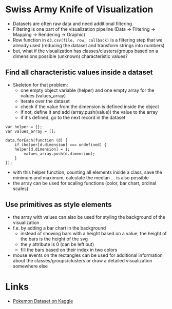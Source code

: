 # Swiss Army Knife of Visualization

* Datasets are often raw data and need additional filtering 
* Filtering is one part of the visualization pipeline (Data -> Filtering -> Mapping -> Rendering -> Graphic)
* Row function in `d3.csv(file, row, callback)` is a filtering step that we already used (reducing the dataset and transform strings into numbers)
* but, what if the visualization has classes/clusters/groups based on a dimensions possible (unknown) characteristic values?

## Find all characteristic values inside a dataset

* Skeleton for that problem:
    - one empty object variable (helper) and one empty array for the values (values_array)
    - iterate over the dataset
    - check if the value from the dimension is defined inside the object
    - if not, define it and add (array.push(value)) the value to the array
    - if it's defined, go to the next record in the dataset


```` 
var helper = {};
var values_array = [];

data.forEach(function (d) {
	if (helper[d.dimension] === undefined) {
	helper[d.dimension] = 1;
		values_array.push(d.dimension);
	}
});
````

* with this helper function, counting all elements inside a class, save the minimum and maximum, calculate the median ... is also possible 
* the array can be used for scaling functions (color, bar chart, ordinal scales)

## Use primitives as style elements 

*  the array with values can also be used for styling the background of the visualization
*  f.e. by adding a bar chart in the background
    -  instead of showing bars with a height based on a value, the height of the bars is the height of the svg
    -  the y attribute is 0 (can be left out)
    -  fill the bars based on their index in two colors
* mouse events on the rectangles can be used for additional information about the classes/groups/clusters or draw a detailed visualization somewhere else

# Links
 
* [Pokemon Dataset on Kaggle](https://www.kaggle.com/abcsds/pokemon)
